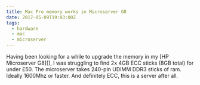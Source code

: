 ```yaml
---
title: Mac Pro memory works in Microserver G8
date: 2017-05-09T19:03:00Z
tags:
  - hardware
  - mac
  - microserver
---
```


Having been looking for a while to upgrade the memory in my [HP Microserver G8][], I was struggling to find 2x 4GB ECC sticks (8GB total) for under £50. The microserver takes 240-pin UDIMM DDR3 sticks of ram. Ideally 1600Mhz or faster. And definitely ECC, this is a server after all.

